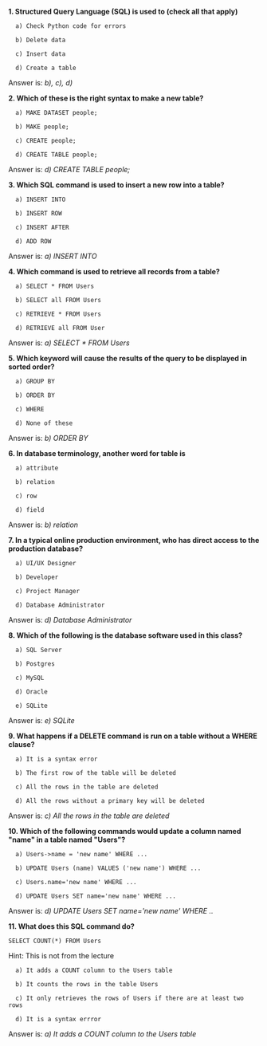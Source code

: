 **1. Structured Query Language (SQL) is used to (check all that apply)**
```
  a) Check Python code for errors

  b) Delete data

  c) Insert data

  d) Create a table
```
Answer is: _b), c), d)_

**2. Which of these is the right syntax to make a new table?**
```
  a) MAKE DATASET people;

  b) MAKE people;

  c) CREATE people;

  d) CREATE TABLE people;
```
Answer is: _d) CREATE TABLE people;_

**3. Which SQL command is used to insert a new row into a table?**
```
  a) INSERT INTO

  b) INSERT ROW

  c) INSERT AFTER

  d) ADD ROW
```
Answer is: _a) INSERT INTO_

**4. Which command is used to retrieve all records from a table?**
```
  a) SELECT * FROM Users

  b) SELECT all FROM Users

  c) RETRIEVE * FROM Users

  d) RETRIEVE all FROM User
```
Answer is: _a) SELECT * FROM Users_

**5. Which keyword will cause the results of the query to be displayed in sorted order?**
```
  a) GROUP BY

  b) ORDER BY

  c) WHERE

  d) None of these
```
Answer is: _b) ORDER BY_

**6. In database terminology, another word for table is**
```
  a) attribute

  b) relation

  c) row

  d) field
```
Answer is: _b) relation_

**7. In a typical online production environment, who has direct access to the production database?**
```
  a) UI/UX Designer

  b) Developer

  c) Project Manager

  d) Database Administrator
```
Answer is: _d) Database Administrator_

**8. Which of the following is the database software used in this class?**
```
  a) SQL Server

  b) Postgres

  c) MySQL

  d) Oracle

  e) SQLite
```
Answer is: _e) SQLite_

**9. What happens if a DELETE command is run on a table without a WHERE clause?**
```
  a) It is a syntax error

  b) The first row of the table will be deleted

  c) All the rows in the table are deleted

  d) All the rows without a primary key will be deleted
```
Answer is: _c) All the rows in the table are deleted_

**10. Which of the following commands would update a column named "name" in a table named "Users"?**
```
  a) Users->name = 'new name' WHERE ...

  b) UPDATE Users (name) VALUES ('new name') WHERE ...

  c) Users.name='new name' WHERE ...

  d) UPDATE Users SET name='new name' WHERE ...
```
Answer is: _d) UPDATE Users SET name='new name' WHERE .._

**11. What does this SQL command do?**
```SQLite
SELECT COUNT(*) FROM Users
```
Hint: This is not from the lecture
```
  a) It adds a COUNT column to the Users table

  b) It counts the rows in the table Users

  c) It only retrieves the rows of Users if there are at least two rows

  d) It is a syntax errror
```
Answer is: _a) It adds a COUNT column to the Users table_
